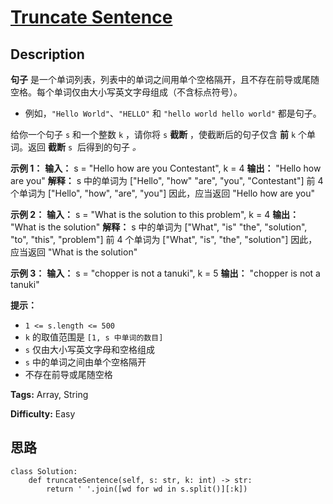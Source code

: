 # [Truncate Sentence][title]

## Description

**句子** 是一个单词列表，列表中的单词之间用单个空格隔开，且不存在前导或尾随空格。每个单词仅由大小写英文字母组成（不含标点符号）。

  * 例如，`"Hello World"`、`"HELLO"` 和 `"hello world hello world"` 都是句子。

给你一个句子 `s`​​​​​​ 和一个整数 `k`​​​​​​ ，请你将 `s`​​ **截断** ​，​​​使截断后的句子仅含 **前**
`k`​​​​​​ 个单词。返回 **截断** `s`​​​​ _​​_ 后得到的句子 _。_

**示例 1：**
            **输入：** s = "Hello how are you Contestant", k = 4    **输出：** "Hello how are you"    **解释：**    s 中的单词为 ["Hello", "how" "are", "you", "Contestant"]    前 4 个单词为 ["Hello", "how", "are", "you"]    因此，应当返回 "Hello how are you"    

**示例 2：**
            **输入：** s = "What is the solution to this problem", k = 4    **输出：** "What is the solution"    **解释：**    s 中的单词为 ["What", "is" "the", "solution", "to", "this", "problem"]    前 4 个单词为 ["What", "is", "the", "solution"]    因此，应当返回 "What is the solution"

**示例 3：**
            **输入：** s = "chopper is not a tanuki", k = 5    **输出：** "chopper is not a tanuki"    

**提示：**

  * `1 <= s.length <= 500`
  * `k` 的取值范围是 `[1, s 中单词的数目]`
  * `s` 仅由大小写英文字母和空格组成
  * `s` 中的单词之间由单个空格隔开
  * 不存在前导或尾随空格


**Tags:** Array, String

**Difficulty:** Easy

## 思路

``` python3
class Solution:
    def truncateSentence(self, s: str, k: int) -> str:
        return ' '.join([wd for wd in s.split()][:k])
```

[title]: https://leetcode-cn.com/problems/truncate-sentence

